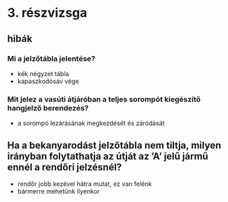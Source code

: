 # 3. részvizsga

## hibák

### Mi a jelzőtábla jelentése? 
- kék négyzet tábla
- kapaszkodósáv vége

### Mit jelez a vasúti átjáróban a teljes sorompót kiegészítő hangjelző berendezés?
- a sorompó lezárásának megkezdését és záródását

## Ha a bekanyarodást jelzőtábla nem tiltja, milyen irányban folytathatja az útját az ’A’ jelű jármű ennél a rendőri jelzésnél?
- rendőr jobb kezével hátra mutat, ez van felénk
- bármerre mehetünk ilyenkor